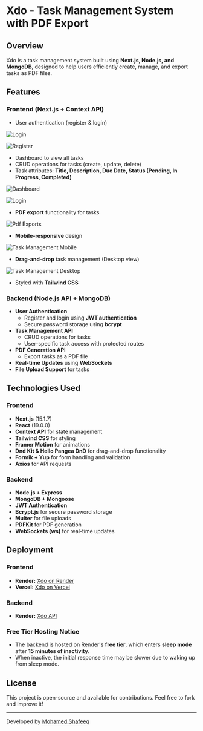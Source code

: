 # Xdo - Task Management System with PDF Export


## Overview
Xdo is a task management system built using **Next.js, Node.js, and MongoDB**, designed to help users efficiently create, manage, and export tasks as PDF files.




## Features
### Frontend (Next.js + Context API)
- User authentication (register & login)


![Login](screenShots/3.png)


![Register](screenShots/4.png)


- Dashboard to view all tasks  
- CRUD operations for tasks (create, update, delete)  
- Task attributes: **Title, Description, Due Date, Status (Pending, In Progress, Completed)**  


![Dashboard](screenShots/1.png)


![Login](screenShots/Edit.png)


- **PDF export** functionality for tasks


![Pdf Exports](screenShots/Pdf.png) 


- **Mobile-responsive** design  


![Task Management Mobile](screenShots/2.png)


- **Drag-and-drop** task management (Desktop view) 


![Task Management Desktop](screenShots/Drag.png) 


- Styled with **Tailwind CSS**  



### Backend (Node.js API + MongoDB)
- **User Authentication**  
  - Register and login using **JWT authentication**  
  - Secure password storage using **bcrypt**  
- **Task Management API**  
  - CRUD operations for tasks  
  - User-specific task access with protected routes  
- **PDF Generation API**  
  - Export tasks as a PDF file  
- **Real-time Updates** using **WebSockets**  
- **File Upload Support** for tasks  

## Technologies Used
### Frontend
- **Next.js** (15.1.7)
- **React** (19.0.0)
- **Context API** for state management
- **Tailwind CSS** for styling
- **Framer Motion** for animations
- **Dnd Kit & Hello Pangea DnD** for drag-and-drop functionality
- **Formik + Yup** for form handling and validation
- **Axios** for API requests

### Backend
- **Node.js + Express**
- **MongoDB + Mongoose**
- **JWT Authentication**
- **Bcrypt.js** for secure password storage
- **Multer** for file uploads
- **PDFKit** for PDF generation
- **WebSockets (ws)** for real-time updates

## Deployment
### Frontend
- **Render:** [Xdo on Render](https://x-do-nextjs-tms.onrender.com)
- **Vercel:** [Xdo on Vercel](https://x-do-nextjs-tms.vercel.app/login)

### Backend
- **Render:** [Xdo API](https://x-do-nodejs-tms.onrender.com)

### Free Tier Hosting Notice
- The backend is hosted on Render's **free tier**, which enters **sleep mode** after **15 minutes of inactivity**.
- When inactive, the initial response time may be slower due to waking up from sleep mode.

## License
This project is open-source and available for contributions. Feel free to fork and improve it!

---
Developed by [Mohamed Shafeeq](https://github.com/shafeeq777444)

